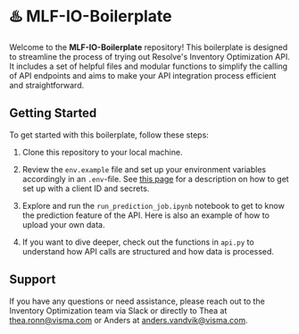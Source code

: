 # ♨️ MLF-IO-Boilerplate

Welcome to the **MLF-IO-Boilerplate** repository! This boilerplate is designed to streamline the process of trying out Resolve's Inventory Optimization API. It includes a set of helpful files and modular functions to simplify the calling of API endpoints and aims to make your API integration process efficient and straightforward.

## Getting Started

To get started with this boilerplate, follow these steps:

1. Clone this repository to your local machine.

2. Review the `env.example` file and set up your environment variables accordingly in an `.env`-file. See [this page](https://docs.resolve.visma.com/inventory-optimization/authentication/) for a description on how to get set up with a client ID and secrets.

3. Explore and run the `run_prediction_job.ipynb` notebook to get to know the prediction feature of the API. Here is also an example of how to upload your own data.

4. If you want to dive deeper, check out the functions in `api.py` to understand how API calls are structured and how data is processed.

## Support

If you have any questions or need assistance, please reach out to the Inventory Optimization team via Slack or directly to Thea at thea.ronn@visma.com or Anders at anders.vandvik@visma.com.
